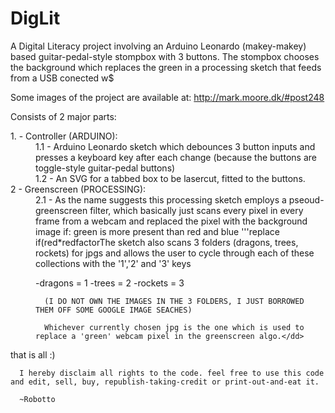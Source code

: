 DigLit
======


A Digital Literacy project involving an Arduino Leonardo (makey-makey) based guitar-pedal-style stompbox with 3 buttons. The stompbox chooses the background which replaces the green in a processing sketch that feeds from a USB conected w$

Some images of the project are available at: http://mark.moore.dk/#post248

Consists of 2 major parts:

<dl>
<dt>1. - Controller (ARDUINO):</dt>
<dd>1.1 - Arduino Leonardo sketch which debounces 3 button inputs and presses a keyboard key after each change (because the buttons are toggle-style guitar-pedal buttons)</dd>
<dd>1.2 - An SVG for a tabbed box to be lasercut, fitted to the buttons.</dd>

<dt>2 - Greenscreen (PROCESSING):</dt>
<dd>2.1 - As the name suggests this processing sketch employs a pseoud-greenscreen filter, which basically just scans every pixel in every frame from a webcam and replaced the pixel with the background image if:
      green is more present than red and blue
'''replace if(red*redfactor<green & blue*bluefacotr<green)*'''
so it is quick and dirty but it works most of the time, if the lighting is right.
the user is able to change redfactor and bluefacotr by entering R/r and B/b.

The sketch also scans 3 folders (dragons, trees, rockets) for jpgs and allows the user to cycle through each of these collections with the '1','2' and '3' keys

-dragons = 1
-trees = 2
-rockets = 3

      (I DO NOT OWN THE IMAGES IN THE 3 FOLDERS, I JUST BORROWED THEM OFF SOME GOOGLE IMAGE SEACHES)

      Whichever currently chosen jpg is the one which is used to replace a 'green' webcam pixel in the greenscreen algo.</dd>
 </dl>
      that is all :)

      I hereby disclaim all rights to the code. feel free to use this code and edit, sell, buy, republish-taking-credit or print-out-and-eat it.

      ~Robotto

